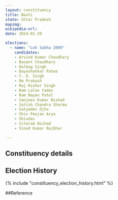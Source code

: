 ```yaml
---
layout: constituency
title: Basti
state: Uttar Pradesh
mapimg: 
wikipedia-url: 
date: 2014-01-29

elections: 
  - name: "Lok Sabha 2009"
    candidates: 
    - Arvind Kumar Chaudhary 
    - Basant Chaudhary 
    - Dalbag Singh 
    - Dayashankar Patwa 
    - Y. D. Singh 
    - Om Prakash 
    - Raj Kishor Singh 
    - Ram Lalan Yadav 
    - Ram Nayan Patel 
    - Sanjeev Kumar Nishad 
    - Satish Chandra Sharma 
    - Satyadev Ojha 
    - Shiv Poojan Arya 
    - Shivdas 
    - Sitaram Nishad 
    - Vinod Kumar Rajbhar 

---
```

## Constituency details


## Election History
{% include "constituency_election_history.html" %}

##Reference
